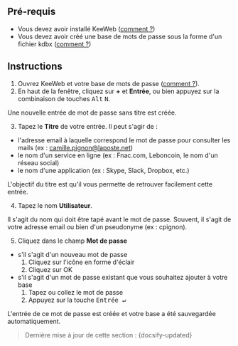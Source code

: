 ## Pré-requis

- Vous devez avoir installé KeeWeb ([comment ?](fr/keeweb-installing.md))
- Vous devez avoir créé une base de mots de passe sous la forme d'un fichier kdbx ([comment ?](fr/keeweb-creating-new-database.md))

## Instructions

1. Ouvrez KeeWeb et votre base de mots de passe ([comment ?](fr/keeweb-opening-database.md)).
2. En haut de la fenêtre, cliquez sur **+** et **Entrée**, ou bien appuyez sur la combinaison de touches <kbd>Alt</kbd> <kbd>N</kbd>.

Une nouvelle entrée de mot de passe sans titre est créée.

3. Tapez le **Titre** de votre entrée. Il peut s'agir de :
  - l'adresse email à laquelle correspond le mot de passe pour consulter les mails (ex : camille.pignon@laposte.net)
  - le nom d'un service en ligne (ex : Fnac.com, Leboncoin, le nom d'un réseau social)
  - le nom d'une application (ex : Skype, Slack, Dropbox, etc.)

L'objectif du titre est qu'il vous permette de retrouver facilement cette entrée.

4. Tapez le nom **Utilisateur**.

Il s'agit du nom qui doit être tapé avant le mot de passe. Souvent, il s'agit de votre adresse email ou bien d'un pseudonyme (ex : cpignon).

5. Cliquez dans le champ **Mot de passe**
  - s'il s'agit d'un nouveau mot de passe
    1. Cliquez sur l'icône en forme d'éclair
    2. Cliquez sur OK
  - s'il s'agit d'un mot de passe existant que vous souhaitez ajouter à votre base
    1. Tapez ou collez le mot de passe
    2. Appuyez sur la touche <kbd>Entrée &#8629;</kbd>

L'entrée de ce mot de passe est créée et votre base a été sauvegardée automatiquement.

> Dernière mise à jour de cette section : {docsify-updated}
